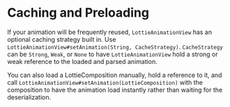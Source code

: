 # Caching and Preloading

If your animation will be frequently reused, `LottieAnimationView` has an optional caching strategy built in. Use `LottieAnimationView#setAnimation(String, CacheStrategy)`. `CacheStrategy` can be `Strong`, `Weak`, or `None` to have `LottieAnimationView` hold a strong or weak reference to the loaded and parsed animation.

You can also load a LottieComposition manually, hold a reference to it, and call `LottieAnimationView#setAnimation(LottieComposition)` with the composition to have the animation load instantly rather than waiting for the deserialization.